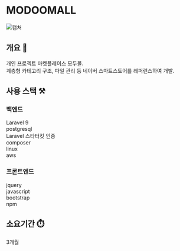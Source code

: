 # MODOOMALL
![캡처](https://user-images.githubusercontent.com/50791439/192249737-b6d8df8b-b543-4641-8f3d-497758e367a4.PNG)

## 개요 📌
개인 프로젝트 마켓플레이스 모두몰.<br>
계층형 카테고리 구조, 파일 관리 등 네이버 스마트스토어를 레퍼런스하여 개발.

## 사용 스택 ⚒️

### 백엔드
Laravel 9<br>
postgresql<br>
Laravel 스타터킷 인증<br>
composer<br>
linux<br>
aws

### 프론트엔드
jquery<br>
javascript<br>
bootstrap<br>
npm


## 소요기간 ⏱️
3개월
